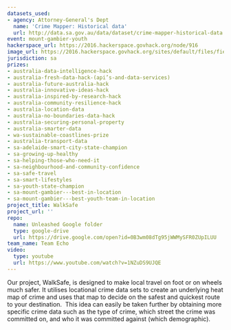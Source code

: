 ```yaml
---
datasets_used:
- agency: Attorney-General's Dept
  name: 'Crime Mapper: Historical data'
  url: http://data.sa.gov.au/data/dataset/crime-mapper-historical-data
event: mount-gambier-youth
hackerspace_url: https://2016.hackerspace.govhack.org/node/916
image_url: https://2016.hackerspace.govhack.org/sites/default/files/field/image/LogoMakr.png
jurisdiction: sa
prizes:
- australia-data-intelligence-hack
- australia-fresh-data-hack-(api’s-and-data-services)
- australia-future-australia-hack
- australia-innovative-ideas-hack
- australia-inspired-by-research-hack
- australia-community-resilience-hack
- australia-location-data
- australia-no-boundaries-data-hack
- australia-securing-personal-property
- australia-smarter-data
- wa-sustainable-coastlines-prize
- australia-transport-data
- sa-adelaide-smart-city-state-champion
- sa-growing-up-healthy
- sa-helping-those-who-need-it
- sa-neighbourhood-and-community-confidence
- sa-safe-travel
- sa-smart-lifestyles
- sa-youth-state-champion
- sa-mount-gambier---best-in-location
- sa-mount-gambier---best-youth-team-in-location
project_title: WalkSafe
project_url: ''
repo:
  name: Unleashed Google folder
  type: google-drive
  url: https://drive.google.com/open?id=0B3wm08dTg95jWWMySFR0ZUpILUU
team_name: Team Echo
video:
  type: youtube
  url: https://www.youtube.com/watch?v=1NZuDS9UJQE
---
```


Our project, WalkSafe, is designed to make local travel on foot or on wheels much safer.
It utilises locational crime data sets to create an underlying heat map of crime and uses that map to decide on the safest and quickest route to your destination. 
This idea can easily be taken further by obtaining more specific crime data such as the type of crime, which street the crime was committed on, and who it was committed against (which demographic).